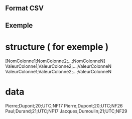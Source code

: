 ## Format CSV


## Exemple


# structure ( for exemple )
[NomColonne1;NomColonne2;...;NomColonneN]
ValeurColonne1;ValeurColonne2;...;ValeurColonneN
ValeurColonne1;ValeurColonne2;...;ValeurColonneN

# data
Pierre;Dupont;20;UTC;NF17
Pierre;Dupont;20;UTC;NF26
Paul;Durand;21;UTC;NF17
Jacques;Dumoulin;21;UTC;NF29
